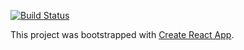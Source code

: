 [![Build Status](https://travis-ci.org/rai-project/carml.svg?branch=master)](https://travis-ci.org/rai-project/carml)

This project was bootstrapped with [Create React App](https://github.com/facebookincubator/create-react-app).

